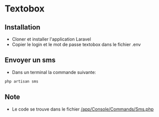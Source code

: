 # Textobox

## Installation

- Cloner et installer l'application Laravel
- Copier le login et le mot de passe textobox dans le fichier .env

## Envoyer un sms

- Dans un terminal la commande suivante:

```php
php artisan sms
```

## Note

- Le code se trouve dans le fichier [/app/Console/Commands/Sms.php](https://github.com/gallib/textobox/blob/master/app/Console/Commands/Sms.php)